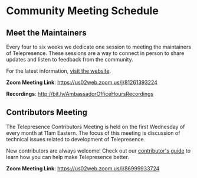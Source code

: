 # Community Meeting Schedule

## Meet the Maintainers

Every four to six weeks we dedicate one session to meeting the maintainers of Telepresence.  These sessions are a way to connect in person to share updates and listen to feedback from the community. 

For the latest information, [visit the website](https://www.getambassador.io/about-us/events/meet-the-maintainers/).


**Zoom Meeting Link**: https://us02web.zoom.us/j/81261393224

**Recordings**: http://bit.ly/AmbassadorOfficeHoursRecordings

## Contributors Meeting

The Telepresence Contributors Meeting is held on the first Wednesday of every month at 11am Eastern.  The focus of this meeting is discussion of technical issues related to development of Telepresence.

New contributors are always welcome! Check out our [contributor's guide](DEVELOPING.md) to learn how you can help make Telepresence better.

**Zoom Meeting Link**: https://us02web.zoom.us/j/86999933724
